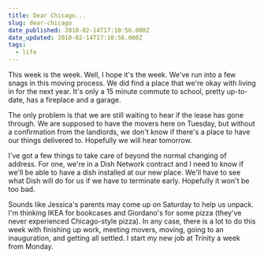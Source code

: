 ```yaml
---
title: Dear Chicago...
slug: dear-chicago
date_published: 2010-02-14T17:10:56.000Z
date_updated: 2010-02-14T17:10:56.000Z
tags:
  - life
---
```


This week is the week. Well, I hope it's the week. We've run into a few snags in this moving process. We did find a place that we're okay with living in for the next year. It's only a 15 minute commute to school, pretty up-to-date, has a fireplace and a garage.

The only problem is that we are still waiting to hear if the lease has gone through. We are supposed to have the movers here on Tuesday, but without a confirmation from the landlords, we don't know if there's a place to have our things delivered to. Hopefully we will hear tomorrow.

I've got a few things to take care of beyond the normal changing of address. For one, we're in a Dish Network contract and I need to know if we'll be able to have a dish installed at our new place. We'll have to see what Dish will do for us if we have to terminate early. Hopefully it won't be too bad.

Sounds like Jessica's parents may come up on Saturday to help us unpack. I'm thinking IKEA for bookcases and Giordano's for some pizza (they've never experienced Chicago-style pizza). In any case, there is a lot to do this week with finishing up work, meeting movers, moving, going to an inauguration, and getting all settled. I start my new job at Trinity a week from Monday.
